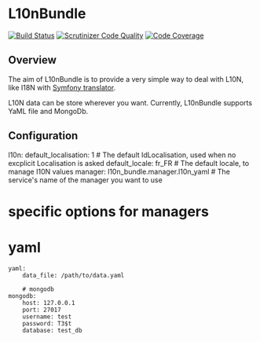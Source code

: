 L10nBundle
==========

[![Build Status](https://travis-ci.org/lafourchette/L10nBundle.svg?branch=master)](https://travis-ci.org/lafourchette/L10nBundle) [![Scrutinizer Code Quality](https://scrutinizer-ci.com/g/lafourchette/L10nBundle/badges/quality-score.png?s=77af0dc7eed34c47d0b264469ab2031c21d6f968)](https://scrutinizer-ci.com/g/lafourchette/L10nBundle/) [![Code Coverage](https://scrutinizer-ci.com/g/lafourchette/L10nBundle/badges/coverage.png?s=d6df93262b412bb71ecb7fd1365077ad919e660a)](https://scrutinizer-ci.com/g/lafourchette/L10nBundle/)

Overview
--------

The aim of L10nBundle is to provide a very simple way to deal with L10N, like I18N with [Symfony translator](http://symfony.com/doc/current/components/translation/usage.html "Using the Translator").

L10N data can be store wherever you want.
Currently, L10nBundle supports YaML file and MongoDb.


Configuration
-------------

l10n:
    default_localisation: 1 # The default IdLocalisation, used when no excplicit Localisation is asked
    default_locale: fr_FR # The default locale, to manage I10N values
    manager: l10n_bundle.manager.l10n_yaml # The service's name of the manager you want to use
    
# specific options for managers

# yaml
    yaml:
        data_file: /path/to/data.yaml

        # mongodb
    mongodb:
        host: 127.0.0.1
        port: 27017
        username: test
        password: T3$t
        database: test_db
        
    
